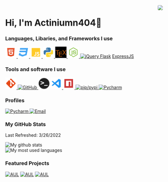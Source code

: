 <img align="right" src="https://avatars.githubusercontent.com/u/83673744" style="border-radius:20%;">

# Hi, I'm Actiniumn404👋
### Languages, Libaries, and Frameworks I use
<div>
	<a href="https://developer.mozilla.org/en-US/docs/Web/HTML" target="_blank">
		<img height="36" title="HTML" src="https://raw.githubusercontent.com/PKief/vscode-material-icon-theme/main/icons/html.svg">
	</a>
	<a href="https://developer.mozilla.org/en-US/docs/Web/CSS" target="_blank">
		<img height="36" title="CSS" src="https://raw.githubusercontent.com/PKief/vscode-material-icon-theme/main/icons/css.svg">
	</a>
	<a href="https://developer.mozilla.org/en-US/docs/Web/JavaScript" target="_blank">
		<img height="36" title="JavaScript" src="https://raw.githubusercontent.com/PKief/vscode-material-icon-theme/main/icons/javascript.svg">
	</a>
	<a href="https://python.org" target="_blank">
		<img height="36" title="Python" src="https://raw.githubusercontent.com/PKief/vscode-material-icon-theme/main/icons/python.svg">
	</a>
	<a href="https://www.latex-project.org/" target="_blank">
		<img height="36" title="LaTeX" src="https://raw.githubusercontent.com/PKief/vscode-material-icon-theme/main/icons/tex.svg" style="filter: invert(1)">
	</a>
  <a href="https://nodejs.org/" target="_blank">
		<img height="36" title="NodeJS" src="https://raw.githubusercontent.com/PKief/vscode-material-icon-theme/main/icons/nodejs.svg">
	</a>
   <a href="https://jquery.com/" target="_blank">
		<img height="36" title="jQuery" src="https://jquery.com/jquery-wp-content/themes/jquery.com/i/favicon.ico">
	</a>
   <a href="http://expressjs.com/" target="_blank">Flask</a>
   <a href="https://flask.palletsprojects.com/" target="_blank">ExpressJS</a>
</div>

### Tools and software I use
<div>
  <a href="https://git-scm.com" target="_blank">
    <img height="36" title="Git" src="https://raw.githubusercontent.com/PKief/vscode-material-icon-theme/main/icons/git.svg">
  </a>
  <a href="https://github.com" target="_blank">
    <img height="36" title="GitHub" src="https://raw.githubusercontent.com/FortAwesome/Font-Awesome/7d3d774145ac38663f6d1effc6def0334b68ab7e/svgs/brands/github.svg">
  </a>
  <img height="36" title="Terminal" src="https://raw.githubusercontent.com/github/explore/80688e429a7d4ef2fca1e82350fe8e3517d3494d/topics/terminal/terminal.png">
  <a href="https://code.visualstudio.com" target="_blank">
    <img height="36" title="Visual Studio Code" src="https://raw.githubusercontent.com/PKief/vscode-material-icon-theme/main/icons/vscode.svg">
  </a>
  <a href="https://www.npmjs.com" target="_blank">
    <img height="36" title="NPM" src="https://raw.githubusercontent.com/PKief/vscode-material-icon-theme/73a6f3b57cb9ba44f67d1c000588bacda537ae00/icons/npm.svg">
  </a>
  <a href="https://pypi.org" target="_blank">
    <img height="36" title="pip/pypi" src="https://pypi.org/static/images/logo-small.95de8436.svg">
  </a>
  <a href="https://www.jetbrains.com/pycharm/" target="_blank">
    <img height="36" title="Pycharm" src="https://upload.wikimedia.org/wikipedia/commons/1/1d/PyCharm_Icon.svg">
  </a>
</div>

### Profiles
<a href="https://replit.com/@andrewchen51/" target="_blank">
  <img height="36" title="Pycharm" src="https://replit.com/public/icons/favicon-196.png">
</a>
<a href="mailto:actinium.coder.928@gmail.com" target="_blank">
  <img height="36" title="Email" src="https://upload.wikimedia.org/wikipedia/commons/thumb/7/7e/Gmail_icon_%282020%29.svg/1920px-Gmail_icon_%282020%29.svg.png">
</a>

### My GitHub Stats

Last Refreshed: 3/26/2022

![My github stats](https://github-readme-stats.vercel.app/api?username=actiniumn404&hide=issues&theme=radical&show_icons=true&count_private=true&include_all_commits=true&line_height=24.5&hide_border=true)
<br>
![My most used languages](https://github-readme-stats.vercel.app/api/top-langs/?username=actiniumn404&theme=radical&hide_border=true)

### Featured Projects
[![AUL](https://github-readme-stats.vercel.app/api/pin/?username=actiniumn404&repo=Annoyingly-Uncodeable-Language&theme=radical)](https://github.com/actiniumn404/Annoyingly-Uncodeable-Language)
[![AUL](https://github-readme-stats.vercel.app/api/pin/?username=actiniumn404&repo=Jeopardy&theme=radical)](https://github.com/actiniumn404/Jeopardy)
[![AUL](https://github-readme-stats.vercel.app/api/pin/?username=actiniumn404&repo=Among-You&theme=radical)](https://github.com/actiniumn404/Among-You)
<!--
**actiniumn404/actiniumn404** is a ✨ _special_ ✨ repository because its `README.md` (this file) appears on your GitHub profile.

Here are some ideas to get you started:

- 🔭 I’m currently working on ...
- 🌱 I’m currently learning ...
- 👯 I’m looking to collaborate on ...
- 🤔 I’m looking for help wit
- 💬 Ask me about ...
- 📫 How to reach me: ...
- 😄 Pronouns: ...
- ⚡ Fun fact: ...
-->
